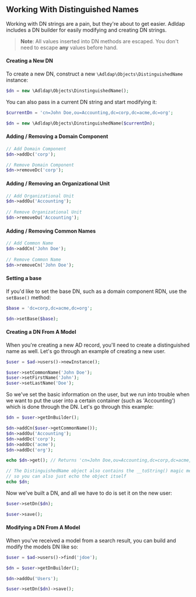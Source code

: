 ## Working With Distinguished Names

Working with DN strings are a pain, but they're about to get easier. Adldap includes a DN builder for easily modifying and
creating DN strings.

> **Note**: All values inserted into DN methods are escaped. You don't need to escape **any** values before hand.

#### Creating a New DN

To create a new DN, construct a new `\Adldap\Objects\DistinguishedName` instance:

```php
$dn = new \Adldap\Objects\DinstinguishedName();
```
    
You can also pass in a current DN string and start modifying it:

```php
$currentDn = 'cn=John Doe,ou=Accounting,dc=corp,dc=acme,dc=org';

$dn = new \Adldap\Objects\DinstinguishedName($currentDn);
```
    
#### Adding / Removing a Domain Component

```php
// Add Domain Component
$dn->addDc('corp');

// Remove Domain Component
$dn->removeDc('corp');
```

#### Adding / Removing an Organizational Unit

```php
// Add Organizational Unit
$dn->addOu('Accounting');
    
// Remove Organizational Unit
$dn->removeOu('Accounting');
```

#### Adding / Removing Common Names

```php
// Add Common Name
$dn->addCn('John Doe');
    
// Remove Common Name
$dn->removeCn('John Doe');   
```

#### Setting a base

If you'd like to set the base DN, such as a domain component RDN, use the `setBase()` method:

```php
$base = 'dc=corp,dc=acme,dc=org';

$dn->setBase($base);
```

#### Creating a DN From A Model

When you're creating a new AD record, you'll need to create a distinguished name as well. Let's go through an example of
creating a new user.

```php
$user = $ad->users()->newInstance();

$user->setCommonName('John Doe');
$user->setFirstName('John');
$user->setLastName('Doe');
```

So we've set the basic information on the user, but we run into trouble when we want to put the user into a certain container
(such as 'Accounting') which is done through the DN. Let's go through this example:

```php
$dn = $user->getDnBuilder();

$dn->addCn($user->getCommonName());
$dn->addOu('Accounting');
$dn->addDc('corp');
$dn->addDc('acme');
$dn->addDc('org');

echo $dn->get(); // Returns 'cn=John Doe,ou=Accounting,dc=corp,dc=acme,dc=org'

// The DistinguishedName object also contains the __toString() magic method
// so you can also just echo the object itself
echo $dn;
```
    
Now we've built a DN, and all we have to do is set it on the new user:    

```php
$user->setDn($dn);

$user->save();
```

#### Modifying a DN From A Model

When you've received a model from a search result, you can build and modify the models DN like so:

```php
$user = $ad->users()->find('jdoe');

$dn = $user->getDnBuilder();

$dn->addOu('Users');

$user->setDn($dn)->save();
```
